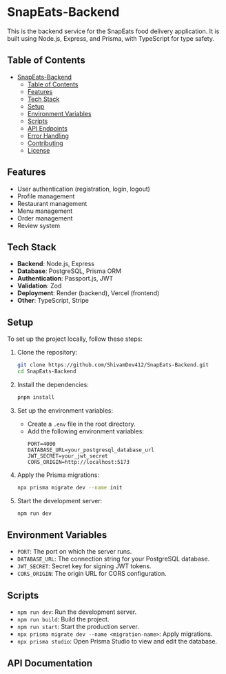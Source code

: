 # SnapEats-Backend

This is the backend service for the SnapEats food delivery application. It is built using Node.js, Express, and Prisma, with TypeScript for type safety.

## Table of Contents

- [SnapEats-Backend](#snapeats-backend)
  - [Table of Contents](#table-of-contents)
  - [Features](#features)
  - [Tech Stack](#tech-stack)
  - [Setup](#setup)
  - [Environment Variables](#environment-variables)
  - [Scripts](#scripts)
  - [API Endpoints](#api-endpoints)
  - [Error Handling](#error-handling)
  - [Contributing](#contributing)
  - [License](#license)

## Features

- User authentication (registration, login, logout)
- Profile management
- Restaurant management
- Menu management
- Order management
- Review system

## Tech Stack

- **Backend**: Node.js, Express
- **Database**: PostgreSQL, Prisma ORM
- **Authentication**: Passport.js, JWT
- **Validation**: Zod
- **Deployment**: Render (backend), Vercel (frontend)
- **Other**: TypeScript, Stripe

## Setup

To set up the project locally, follow these steps:

1. Clone the repository:
    ```sh
    git clone https://github.com/ShivamDev412/SnapEats-Backend.git
    cd SnapEats-Backend
    ```

2. Install the dependencies:
    ```sh
    pnpm install
    ```

3. Set up the environment variables:
    - Create a `.env` file in the root directory.
    - Add the following environment variables:
        ```env
        PORT=4000
        DATABASE_URL=your_postgresql_database_url
        JWT_SECRET=your_jwt_secret
        CORS_ORIGIN=http://localhost:5173
        ```

4. Apply the Prisma migrations:
    ```sh
    npx prisma migrate dev --name init
    ```

5. Start the development server:
    ```sh
    npm run dev
    ```
## Environment Variables

- `PORT`: The port on which the server runs.
- `DATABASE_URL`: The connection string for your PostgreSQL database.
- `JWT_SECRET`: Secret key for signing JWT tokens.
- `CORS_ORIGIN`: The origin URL for CORS configuration.

## Scripts

- `npm run dev`: Run the development server.
- `npm run build`: Build the project.
- `npm run start`: Start the production server.
- `npx prisma migrate dev --name <migration-name>`: Apply migrations.
- `npx prisma studio`: Open Prisma Studio to view and edit the database.

## API Documentation
